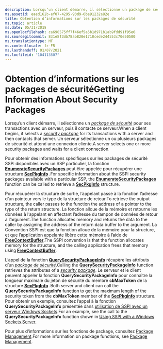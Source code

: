 ```yaml
---
description: Lorsqu’un client démarre, il sélectionne un package de sécurité pour ses transactions avec un serveur, puis il contacte ce serveur. Un serveur sélectionne un ou plusieurs packages de sécurité et attend une connexion cliente.
ms.assetid: eaed162b-ef07-4295-93d9-6be91232a82e
title: Obtention d’informations sur les packages de sécurité
ms.topic: article
ms.date: 05/31/2018
ms.openlocfilehash: ca690575ff7f46ef5a5b1d971b1ab9fdd91f95e6
ms.sourcegitcommit: 831e8f3db78ab820e1710cede244553c70e50500
ms.translationtype: MT
ms.contentlocale: fr-FR
ms.lasthandoff: 01/07/2021
ms.locfileid: "104113807"
---
```

# <a name="getting-information-about-security-packages"></a><span data-ttu-id="336ae-104">Obtention d’informations sur les packages de sécurité</span><span class="sxs-lookup"><span data-stu-id="336ae-104">Getting Information About Security Packages</span></span>

<span data-ttu-id="336ae-105">Lorsqu’un client démarre, il sélectionne un [*package de sécurité*](/windows/desktop/SecGloss/s-gly) pour ses transactions avec un serveur, puis il contacte ce serveur.</span><span class="sxs-lookup"><span data-stu-id="336ae-105">When a client begins, it selects a [*security package*](/windows/desktop/SecGloss/s-gly) for its transactions with a server and then contacts that server.</span></span> <span data-ttu-id="336ae-106">Un serveur sélectionne un ou plusieurs packages de sécurité et attend une connexion cliente.</span><span class="sxs-lookup"><span data-stu-id="336ae-106">A server selects one or more security packages and waits for a client connection.</span></span>

<span data-ttu-id="336ae-107">Pour obtenir des informations spécifiques sur les packages de sécurité SSPI disponibles avec un SSP particulier, la fonction [**EnumerateSecurityPackages**](/windows/desktop/api/Sspi/nf-sspi-enumeratesecuritypackagesa) peut être appelée pour récupérer une structure [**SecPkgInfo**](/windows/desktop/api/Sspi/ns-sspi-secpkginfoa) .</span><span class="sxs-lookup"><span data-stu-id="336ae-107">For specific information about the SSPI security packages available with a particular SSP, the [**EnumerateSecurityPackages**](/windows/desktop/api/Sspi/nf-sspi-enumeratesecuritypackagesa) function can be called to retrieve a [**SecPkgInfo**](/windows/desktop/api/Sspi/ns-sspi-secpkginfoa) structure.</span></span>

<span data-ttu-id="336ae-108">Pour récupérer la structure de sortie, l’appelant passe à la fonction l’adresse d’un pointeur vers le type de la structure de retour.</span><span class="sxs-lookup"><span data-stu-id="336ae-108">To retrieve the output structure, the caller passes to the function the address of a pointer to the type of the return structure.</span></span> <span data-ttu-id="336ae-109">La fonction alloue de la mémoire et retourne les données à l’appelant en affectant l’adresse du tampon de données de retour à l’argument.</span><span class="sxs-lookup"><span data-stu-id="336ae-109">The function allocates memory and returns the data to the caller by assigning the address of the return data buffer to the argument.</span></span> <span data-ttu-id="336ae-110">La Convention SSPI est que la fonction alloue de la mémoire pour la structure, et que l’application appelante libère cette mémoire à l’aide de [**FreeContextBuffer**](/windows/desktop/api/Sspi/nf-sspi-freecontextbuffer).</span><span class="sxs-lookup"><span data-stu-id="336ae-110">The SSPI convention is that the function allocates memory for the structure, and the calling application frees that memory using [**FreeContextBuffer**](/windows/desktop/api/Sspi/nf-sspi-freecontextbuffer).</span></span>

<span data-ttu-id="336ae-111">L’appel de la fonction [**QuerySecurityPackageInfo**](/windows/desktop/api/Sspi/nf-sspi-querysecuritypackageinfoa) récupère les attributs d’un [*package de sécurité*](/windows/desktop/SecGloss/s-gly).</span><span class="sxs-lookup"><span data-stu-id="336ae-111">Calling the [**QuerySecurityPackageInfo**](/windows/desktop/api/Sspi/nf-sspi-querysecuritypackageinfoa) function retrieves the attributes of a [*security package*](/windows/desktop/SecGloss/s-gly).</span></span> <span data-ttu-id="336ae-112">Le serveur et le client peuvent appeler la fonction **QuerySecurityPackageInfo** pour connaître la longueur maximale du jeton de sécurité du membre **cbMaxToken** de la structure [**SecPkgInfo**](/windows/desktop/api/Sspi/ns-sspi-secpkginfoa) .</span><span class="sxs-lookup"><span data-stu-id="336ae-112">Both server and client can call the **QuerySecurityPackageInfo** function to get the maximum length of the security token from the **cbMaxToken** member of the [**SecPkgInfo**](/windows/desktop/api/Sspi/ns-sspi-secpkginfoa) structure.</span></span> <span data-ttu-id="336ae-113">Pour obtenir un exemple, consultez l’appel à la fonction **QuerySecurityPackageInfo** présentée dans [utilisation de SSPI avec un serveur Windows Sockets](using-sspi-with-a-windows-sockets-server.md).</span><span class="sxs-lookup"><span data-stu-id="336ae-113">For an example, see the call to the **QuerySecurityPackageInfo** function shown in [Using SSPI with a Windows Sockets Server](using-sspi-with-a-windows-sockets-server.md).</span></span>

<span data-ttu-id="336ae-114">Pour plus d’informations sur les fonctions de package, consultez [Package Management](authentication-functions.md).</span><span class="sxs-lookup"><span data-stu-id="336ae-114">For more information on package functions, see [Package Management](authentication-functions.md).</span></span>

 

 
